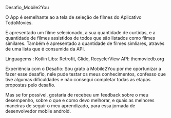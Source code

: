 Desafio_Mobile2You

O App é semelhante ao a tela de seleção de filmes do Aplicativo TodoMovies.

É apresentado um filme selecionado, a sua quantidade de curtidas, e a quantidade de filmes assistidos de todos que são listados como filmes similares.
Também é apresentado a quantidade de filmes simliares, através de uma lista que é consumida da API.

Linguagems : Kotlin
Libs: Retrofit, Glide, RecyclerView
API: themoviedb.org



Experiência com o Desafio: Sou grato a Mobile2You por me oportunizar a fazer esse desafio, nele pude testar os meus conhecimentos, confesso que tive algumas dificuldades e não consegui completar todas as etapas propostas pelo desafio.

Mas se for possível, gostaria de recebeu um feedback sobre o meu desempenho, sobre o que e como devo melhorar, e quais as melhores maneiras de seguir o meu aprendizado, para essa jornada de desenvolvedor mobile android.


